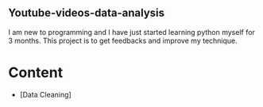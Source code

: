 ## Youtube-videos-data-analysis

I am new to programming and I have just started learning python myself for 3 months. This project is to get feedbacks and improve my technique.

# Content
* [Data Cleaning]
